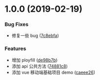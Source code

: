 # 1.0.0 (2019-02-19)


### Bug Fixes

* 修复一些 bug ([7c8ebfa](https://github.com/fairyly/vue-vant-mobile-demo/commit/7c8ebfa))


### Features

* 增加 ployfill ([de98b7b](https://github.com/fairyly/vue-vant-mobile-demo/commit/de98b7b))
* 添加 api 公共方法 ([74881c8](https://github.com/fairyly/vue-vant-mobile-demo/commit/74881c8))
* 添加 vue 移动端基础项目 demo ([caeee26](https://github.com/fairyly/vue-vant-mobile-demo/commit/caeee26))



